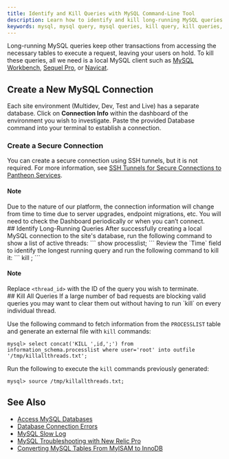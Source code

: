 ```yaml
---
title: Identify and Kill Queries with MySQL Command-Line Tool
description: Learn how to identify and kill long-running MySQL queries on your WordPress or Drupal site in a few commands.
keywords: mysql, mysql query, mysql queries, kill query, kill queries, kill mysql, kill mysql queries, queries, query, debug mysql, debug, mysql error
---
```

Long-running MySQL queries keep other transactions from accessing the necessary tables to execute a request, leaving your users on hold. To kill these queries, all we need is a local MySQL client such as [MySQL Workbench](http://dev.mysql.com/downloads/tools/workbench/), [Sequel Pro](http://www.sequelpro.com/download), or [Navicat](http://www.navicat.com/download).
## Create a New MySQL Connection
Each site environment (Multidev, Dev, Test and Live) has a separate database. Click on **Connection Info** within the dashboard of the environment you wish to investigate. Paste the provided Database command into your terminal to establish a connection.
### Create a Secure Connection
You can create a secure connection using SSH tunnels, but it is not required. For more information, see [SSH Tunnels for Secure Connections to Pantheon Services](/docs/articles/local/ssh-tunnels-for-secure-connections-to-pantheon-services).
<div class="alert alert-info" role="alert">
<h4>Note</h4>
Due to the nature of our platform, the connection information will change from time to time due to server upgrades, endpoint migrations, etc. You will need to check the Dashboard periodically or when you can’t connect.</div>
## Identify Long-Running Queries
After successfully creating a local MySQL connection to the site's database, run the following command to show a list of active threads:
```
show processlist;
```
Review the `Time` field to identify the longest running query and run the following command to kill it:
```
kill <thread_id>;
```
<div class="alert alert-info" role="alert">
<h4>Note</h4>
Replace <code>&lt;thread_id&gt;</code> with the ID of the query you wish to terminate.
</div>
## Kill All Queries
If a large number of bad requests are blocking valid queries you may want to clear them out without having to run `kill` on every individual thread.

Use the following command to fetch information from the `PROCESSLIST` table and generate an external file with `kill` commands:
```
mysql> select concat('KILL ',id,';') from information_schema.processlist where user='root' into outfile '/tmp/killallthreads.txt';
```
Run the following to execute the `kill` commands previously generated:
```
mysql> source /tmp/killallthreads.txt;
```

## See Also
- [Access MySQL Databases](/docs/articles/local/accessing-mysql-databases)
- [Database Connection Errors](/docs/articles/sites/database/database-connection-errors)
- [MySQL Slow Log](/docs/articles/sites/logs/mysql-slow-log/)
- [MySQL Troubleshooting with New Relic Pro](/docs/articles/sites/newrelic/mysql-troubleshooting-with-new-relic-pro/)
- [Converting MySQL Tables From MyISAM to InnoDB](/docs/articles/sites/database/myisam-to-innodb/)
